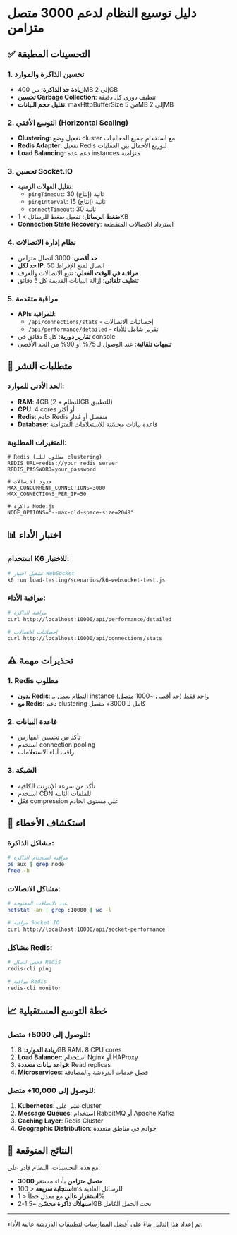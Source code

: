 # دليل توسيع النظام لدعم 3000 متصل متزامن

## ✅ التحسينات المطبقة

### 1. تحسين الذاكرة والموارد
- **زيادة حد الذاكرة**: من 400MB إلى 2GB
- **تحسين Garbage Collection**: تنظيف دوري كل دقيقة
- **تقليل حجم البيانات**: maxHttpBufferSize من 5MB إلى 2MB

### 2. التوسع الأفقي (Horizontal Scaling)
- **Clustering**: تفعيل وضع cluster مع استخدام جميع المعالجات
- **Redis Adapter**: تفعيل Redis لتوزيع الأحمال بين العمليات
- **Load Balancing**: دعم عدة instances متزامنة

### 3. تحسين Socket.IO
- **تقليل المهلات الزمنية**:
  - `pingTimeout`: 30 ثانية (إنتاج)
  - `pingInterval`: 15 ثانية (إنتاج)
  - `connectTimeout`: 30 ثانية
- **ضغط الرسائل**: تفعيل ضغط للرسائل > 1KB
- **Connection State Recovery**: استرداد الاتصالات المنقطعة

### 4. نظام إدارة الاتصالات
- **حد أقصى**: 3000 اتصال متزامن
- **حد لكل IP**: 50 اتصال لمنع الإفراط
- **مراقبة في الوقت الفعلي**: تتبع الاتصالات والغرف
- **تنظيف تلقائي**: إزالة البيانات القديمة كل 5 دقائق

### 5. مراقبة متقدمة
- **APIs للمراقبة**:
  - `/api/connections/stats` - إحصائيات الاتصالات
  - `/api/performance/detailed` - تقرير شامل للأداء
- **تقارير دورية**: كل 5 دقائق في console
- **تنبيهات تلقائية**: عند الوصول لـ 75% أو 90% من الحد الأقصى

## 🚀 متطلبات النشر

### الحد الأدنى للموارد:
- **RAM**: 4GB (للنظام + 2GB للتطبيق)
- **CPU**: 4 cores أو أكثر
- **Redis**: خادم Redis منفصل أو مُدار
- **Database**: قاعدة بيانات محسّنة للاستعلامات المتزامنة

### المتغيرات المطلوبة:
```env
# Redis (مطلوب للـ clustering)
REDIS_URL=redis://your_redis_server
REDIS_PASSWORD=your_password

# حدود الاتصالات
MAX_CONCURRENT_CONNECTIONS=3000
MAX_CONNECTIONS_PER_IP=50

# ذاكرة Node.js
NODE_OPTIONS="--max-old-space-size=2048"
```

## 📊 اختبار الأداء

### استخدام K6 للاختبار:
```bash
# تشغيل اختبار WebSocket
k6 run load-testing/scenarios/k6-websocket-test.js
```

### مراقبة الأداء:
```bash
# مراقبة الذاكرة
curl http://localhost:10000/api/performance/detailed

# إحصائيات الاتصالات
curl http://localhost:10000/api/connections/stats
```

## ⚠️ تحذيرات مهمة

### 1. Redis مطلوب
- **بدون Redis**: النظام يعمل بـ instance واحد فقط (حد أقصى ~1000 متصل)
- **مع Redis**: دعم clustering كامل لـ 3000+ متصل

### 2. قاعدة البيانات
- تأكد من تحسين الفهارس
- استخدم connection pooling
- راقب أداء الاستعلامات

### 3. الشبكة
- تأكد من سرعة الإنترنت الكافية
- استخدم CDN للملفات الثابتة
- فعّل compression على مستوى الخادم

## 🔧 استكشاف الأخطاء

### مشاكل الذاكرة:
```bash
# مراقبة استخدام الذاكرة
ps aux | grep node
free -h
```

### مشاكل الاتصالات:
```bash
# عدد الاتصالات المفتوحة
netstat -an | grep :10000 | wc -l

# مراقبة Socket.IO
curl http://localhost:10000/api/socket-performance
```

### مشاكل Redis:
```bash
# فحص اتصال Redis
redis-cli ping

# مراقبة Redis
redis-cli monitor
```

## 📈 خطة التوسع المستقبلية

### للوصول إلى 5000+ متصل:
1. **زيادة الموارد**: 8GB RAM، 8 CPU cores
2. **Load Balancer**: استخدام Nginx أو HAProxy
3. **قواعد بيانات متعددة**: Read replicas
4. **Microservices**: فصل خدمات الدردشة والمصادقة

### للوصول إلى 10,000+ متصل:
1. **Kubernetes**: نشر على cluster
2. **Message Queues**: استخدام RabbitMQ أو Apache Kafka
3. **Caching Layer**: Redis Cluster
4. **Geographic Distribution**: خوادم في مناطق متعددة

## 🎯 النتائج المتوقعة

مع هذه التحسينات، النظام قادر على:
- **3000 متصل متزامن** بأداء مستقر
- **استجابة سريعة** < 100ms للرسائل العادية
- **استقرار عالي** مع معدل خطأ < 1%
- **استهلاك ذاكرة محسّن** ~1.5-2GB تحت الحمل الكامل

---

تم إعداد هذا الدليل بناءً على أفضل الممارسات لتطبيقات الدردشة عالية الأداء.